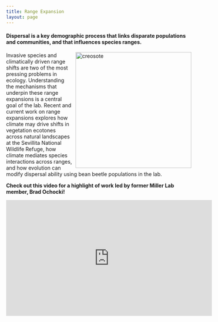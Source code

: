 ```yaml
---
title: Range Expansion
layout: page
---
```

<h4>Dispersal is a key demographic process that links disparate populations and communities, and that influences species ranges.</h4> 
<img style="float: right; margin: 0px 0px 0px 10px;" src="{{ 'assets/images/baby_creosote.jpg' | relative_url }}" width="315" height="315" alt="creosote"  /> 
Invasive species and climatically driven range shifts are two of the most pressing problems in ecology. Understanding the mechanisms that underpin these range expansions is a central goal of the lab. 
Recent and current work on range expansions explores how climate may drive shifts in vegetation ecotones across natural 
landscapes at the Sevillita National Wildlife Refuge, how climate mediates species interactions across ranges, and how evolution can modify dispersal ability using bean beetle populations in the lab.




<strong>Check out this video for a highlight of work led by former Miller Lab member, Brad Ochocki!</strong>
<p align="center">
<iframe width="560" height="315" align="middle" src="https://www.youtube.com/embed/Afma90GhsfE" frameborder="0" allow="accelerometer; autoplay; encrypted-media; gyroscope; picture-in-picture" allowfullscreen></iframe>
</p>

